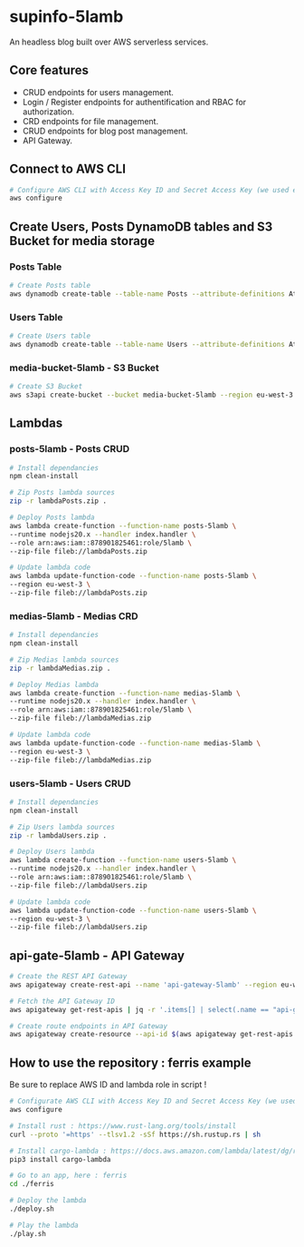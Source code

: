 # supinfo-5lamb

An headless blog built over AWS serverless services.

## Core features

- CRUD endpoints for users management.
- Login / Register endpoints for authentification and RBAC for authorization.
- CRD endpoints for file management.
- CRUD endpoints for blog post management.
- API Gateway.

## Connect to AWS CLI

```bash
# Configure AWS CLI with Access Key ID and Secret Access Key (we used eu-west-3 region as default)
aws configure
```

## Create Users, Posts DynamoDB tables and S3 Bucket for media storage

### Posts Table

```bash
# Create Posts table
aws dynamodb create-table --table-name Posts --attribute-definitions AttributeName=id,AttributeType=S --key-schema AttributeName=id,KeyType=HASH --provisioned-throughput ReadCapacityUnits=5,WriteCapacityUnits=5
```

### Users Table

```bash
# Create Users table
aws dynamodb create-table --table-name Users --attribute-definitions AttributeName=id,AttributeType=S --key-schema AttributeName=id,KeyType=HASH --provisioned-throughput ReadCapacityUnits=5,WriteCapacityUnits=5
```

### media-bucket-5lamb - S3 Bucket

```bash
# Create S3 Bucket
aws s3api create-bucket --bucket media-bucket-5lamb --region eu-west-3 --create-bucket-configuration LocationConstraint=eu-west-3
```

## Lambdas

### posts-5lamb - Posts CRUD

```bash
# Install dependancies
npm clean-install

# Zip Posts lambda sources
zip -r lambdaPosts.zip .

# Deploy Posts lambda
aws lambda create-function --function-name posts-5lamb \
--runtime nodejs20.x --handler index.handler \
--role arn:aws:iam::878901825461:role/5lamb \
--zip-file fileb://lambdaPosts.zip

# Update lambda code
aws lambda update-function-code --function-name posts-5lamb \
--region eu-west-3 \
--zip-file fileb://lambdaPosts.zip
```

### medias-5lamb - Medias CRD

```bash
# Install dependancies
npm clean-install

# Zip Medias lambda sources
zip -r lambdaMedias.zip .

# Deploy Medias lambda
aws lambda create-function --function-name medias-5lamb \
--runtime nodejs20.x --handler index.handler \
--role arn:aws:iam::878901825461:role/5lamb \
--zip-file fileb://lambdaMedias.zip

# Update lambda code
aws lambda update-function-code --function-name medias-5lamb \
--region eu-west-3 \
--zip-file fileb://lambdaMedias.zip
```

### users-5lamb - Users CRUD

```bash
# Install dependancies
npm clean-install

# Zip Users lambda sources
zip -r lambdaUsers.zip .

# Deploy Users lambda
aws lambda create-function --function-name users-5lamb \
--runtime nodejs20.x --handler index.handler \
--role arn:aws:iam::878901825461:role/5lamb \
--zip-file fileb://lambdaUsers.zip

# Update lambda code
aws lambda update-function-code --function-name users-5lamb \
--region eu-west-3 \
--zip-file fileb://lambdaUsers.zip
```

## api-gate-5lamb - API Gateway

```bash
# Create the REST API Gateway
aws apigateway create-rest-api --name 'api-gateway-5lamb' --region eu-west-3 --endpoint-configuration  '{ "types": ["REGIONAL"] }'

# Fetch the API Gateway ID
aws apigateway get-rest-apis | jq -r '.items[] | select(.name == "api-gateway-5lamb") | .id'

# Create route endpoints in API Gateway
aws apigateway create-resource --api-id $(aws apigateway get-rest-apis | jq -r '.items[] | select(.name == "api-gateway-5lamb") | .id') --authorization-type 'NONE' --target arn:aws:lambda:eu-west-3:878901825461:function:posts-5lamb
```

## How to use the repository : ferris example

Be sure to replace AWS ID and lambda role in script !

```bash
# Configurate AWS CLI with Access Key ID and Secret Access Key (we used eu-west-3 region as default)
aws configure

# Install rust : https://www.rust-lang.org/tools/install
curl --proto '=https' --tlsv1.2 -sSf https://sh.rustup.rs | sh

# Install cargo-lambda : https://docs.aws.amazon.com/lambda/latest/dg/rust-package.html
pip3 install cargo-lambda

# Go to an app, here : ferris
cd ./ferris

# Deploy the lambda
./deploy.sh

# Play the lambda
./play.sh
```
